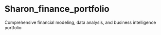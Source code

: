 # Sharon_finance_portfolio
Comprehensive financial modeling, data analysis, and business intelligence portfolio
